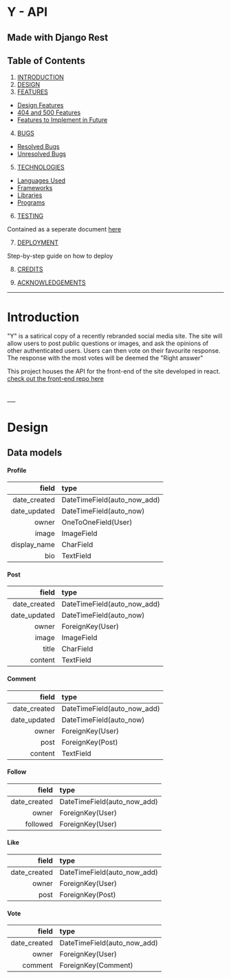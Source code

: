 # Y - API
## Made with Django Rest

## Table of Contents
1. [INTRODUCTION](#introduction)
2. [DESIGN](#design)
3. [FEATURES](#features)
- [Design Features](#design-features)
- [404 and 500 Features](#404-and-500-error-pages)
- [Features to Implement in Future](#features-to-implement-in-future)

4. [BUGS](#bugs)
- [Resolved Bugs](#resolved-bugs)
- [Unresolved Bugs](#unresolved-bugs)

5. [TECHNOLOGIES](#technologies)
- [Languages Used](#languages-used)
- [Frameworks](#frameworks--libraries--programs)
- [Libraries](#frameworks--libraries--programs)
- [Programs](#frameworks--libraries--programs)

6. [TESTING](testing.md)

Contained as a seperate document [here](testing.md)

7. [DEPLOYMENT](#deployment)

Step-by-step guide on how to deploy

8. [CREDITS](#credits)

9. [ACKNOWLEDGEMENTS](#acknolwedgments)

___

# Introduction

"Y" is a satirical copy of a recently rebranded social media site. The site will allow users to post public questions or images, and ask the opinions of other authenticated users. Users can then vote on their favourite response. The response with the most votes will be deemed the "Right answer"

This project houses the API for the front-end of the site developed in react. [check out the front-end repo here](https://github.com/Cal-Rex/y-react-milestone-project-5)

<br>
___

# Design

## Data models

#### **Profile**
| field | type |
|-:|:-|
|date_created| DateTimeField(auto_now_add) |
|date_updated| DateTimeField(auto_now) |
|owner| OneToOneField(User) |
|image| ImageField |
|display_name| CharField |
|bio| TextField |

#### **Post**
| field | type |
|-:|:-|
|date_created| DateTimeField(auto_now_add) |
|date_updated| DateTimeField(auto_now) |
|owner| ForeignKey(User) |
|image| ImageField |
|title| CharField|
|content| TextField |

#### **Comment**
| field | type |
|-:|:-|
|date_created| DateTimeField(auto_now_add) |
|date_updated| DateTimeField(auto_now) |
|owner| ForeignKey(User) |
|post| ForeignKey(Post) |
|content| TextField |

#### **Follow**
| field | type |
|-:|:-|
|date_created| DateTimeField(auto_now_add) |
|owner| ForeignKey(User) |
|followed| ForeignKey(User) |

#### **Like**
| field | type |
|-:|:-|
|date_created| DateTimeField(auto_now_add) |
|owner| ForeignKey(User) |
|post| ForeignKey(Post) |

#### **Vote**
| field | type |
|-:|:-|
|date_created| DateTimeField(auto_now_add) |
|owner| ForeignKey(User) |
|comment| ForeignKey(Comment) |

